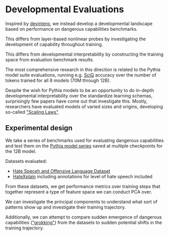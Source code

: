 # Developmental Evaluations

Inspired by [devinterp](https://github.com/timaeus-research/devinterp), we instead develop a developmental landscape based on performance on dangerous capabilities benchmarks.

This differs from layer-based nonlinear probes by investigating the development of capability throughout training.

This differs from developmental interpretability by constructing the training space from evaluation benchmark results.

The most comprehensive research in this direction is related to the Pythia model suite evaluations, running e.g. [SciQ](https://allenai.org/data/sciq) accuracy over the number of tokens trained for all 8 models (70M through 12B).

Despite the wish for Pythia models to be an opportunity to do in-depth developmental interpretability over the standardize learning schemas, surprisingly few papers have come out that investigate this. Mostly, researchers have evaluated models of varied sizes and origins, developing so-called ["Scaling Laws"](https://arxiv.org/abs/2001.08361).

## Experimental design

We take a series of benchmarks used for evaluating dangerous capabilities and test them on the [Pythia model series](https://huggingface.co/EleutherAI/pythia-12b-deduped) saved at multiple checkpoints for the 12B model.

Datasets evaluated:

- [Hate Speceh and Offensive Language Dataset](https://www.kaggle.com/datasets/mrmorj/hate-speech-and-offensive-language-dataset)
- [HateXplain](https://hatespeechdata.com/) including annotations for level of hate speech included

From these datasets, we get performance metrics over training steps that together represent a type of feature space we can conduct PCA over.

We can investigate the principal components to understand what sort of patterns show up and investigate their training trajectory.

Additionally, we can attempt to compare sudden emergence of dangerous capabilities (["grokking"](https://arxiv.org/abs/2201.02177)) from the datasets to sudden potential shifts in the training trajectory.
